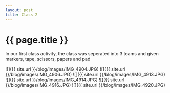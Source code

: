 ```yaml
---
layout: post
title: Class 2
---
```


{{ page.title }}
================

<p class="meta">

In our first class activity, the class was seperated into 3 teams and given markers, tape, scissors, papers and pad

![]({{ site.url }}/blog/images/IMG_4904.JPG)
![]({{ site.url }}/blog/images/IMG_4906.JPG)
![]({{ site.url }}/blog/images/IMG_4913.JPG)
![]({{ site.url }}/blog/images/IMG_4914.JPG)
![]({{ site.url }}/blog/images/IMG_4916.JPG)
![]({{ site.url }}/blog/images/IMG_4920.JPG)
